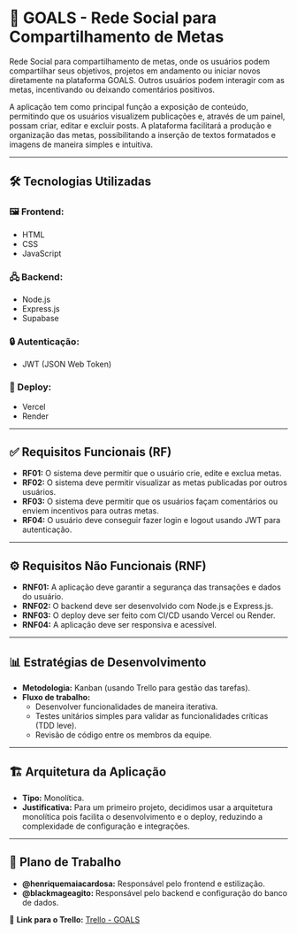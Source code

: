 # 🎯 GOALS - Rede Social para Compartilhamento de Metas

Rede Social para compartilhamento de metas, onde os usuários podem compartilhar seus objetivos, projetos em andamento ou iniciar novos diretamente na plataforma GOALS. Outros usuários podem interagir com as metas, incentivando ou deixando comentários positivos.

A aplicação tem como principal função a exposição de conteúdo, permitindo que os usuários visualizem publicações e, através de um painel, possam criar, editar e excluir posts. A plataforma facilitará a produção e organização das metas, possibilitando a inserção de textos formatados e imagens de maneira simples e intuitiva.

---

## 🛠️ Tecnologias Utilizadas

### 🖼️ Frontend:

- HTML
- CSS
- JavaScript

### 🖧 Backend:

- Node.js
- Express.js
- Supabase

### 🔒 Autenticação:

- JWT (JSON Web Token)

### 🚀 Deploy:

- Vercel
- Render

---

## ✅ Requisitos Funcionais (RF)

- **RF01:** O sistema deve permitir que o usuário crie, edite e exclua metas.
- **RF02:** O sistema deve permitir visualizar as metas publicadas por outros usuários.
- **RF03:** O sistema deve permitir que os usuários façam comentários ou enviem incentivos para outras metas.
- **RF04:** O usuário deve conseguir fazer login e logout usando JWT para autenticação.

---

## ⚙️ Requisitos Não Funcionais (RNF)

- **RNF01:** A aplicação deve garantir a segurança das transações e dados do usuário.
- **RNF02:** O backend deve ser desenvolvido com Node.js e Express.js.
- **RNF03:** O deploy deve ser feito com CI/CD usando Vercel ou Render.
- **RNF04:** A aplicação deve ser responsiva e acessível.

---

## 📊 Estratégias de Desenvolvimento

- **Metodologia:** Kanban (usando Trello para gestão das tarefas).
- **Fluxo de trabalho:**
  - Desenvolver funcionalidades de maneira iterativa.
  - Testes unitários simples para validar as funcionalidades críticas (TDD leve).
  - Revisão de código entre os membros da equipe.

---

## 🏗️ Arquitetura da Aplicação

- **Tipo:** Monolítica.
- **Justificativa:** Para um primeiro projeto, decidimos usar a arquitetura monolítica pois facilita o desenvolvimento e o deploy, reduzindo a complexidade de configuração e integrações.

---

## 🔧 Plano de Trabalho

- **@henriquemaiacardosa:** Responsável pelo frontend e estilização.
- **@blackmageagito:** Responsável pelo backend e configuração do banco de dados.

🔗 **Link para o Trello:** [Trello - GOALS](https://trello.com/invite/b/66ea0777db4c11b882773f4e/ATTIe0a1b6088cc27ead371c78c8edca75c19F8C88F3/programacao-web-aplicacao-goals)

